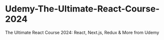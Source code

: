 # Udemy-The-Ultimate-React-Course-2024
 The Ultimate React Course 2024: React, Next.js, Redux &amp; More from Udemy
